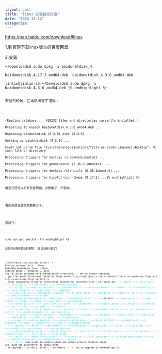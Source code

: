```yaml
---
layout: post
title: "linux 安装百度网盘"
date: "2023-11-12"
categories: 
---
```

<p><a href="https://pan.baidu.com/download#linux">https://pan.baidu.com/download#linux</a></p>

<p>1.到官网下载linux版本的百度网盘</p>

<p>2.安装</p>

<pre>
<code>~/Downloads$ sudo dpkg -i baidunetdisk_4.

baidunetdisk_4.17.7_amd64.deb&nbsp; baidunetdisk_4.3.0_amd64.deb&nbsp; &nbsp;

linlin@linlin-i5:~/Downloads$ sudo dpkg -i baidunetdisk_4.3.0_amd64.deb {% endhighlight %}

<p>安装的时候，在本机出现了错误：</p>

<pre>
<code>(Reading database ... 420232 files and directories currently installed.)

Preparing to unpack baidunetdisk_4.3.0_amd64.deb ...

Unpacking baidunetdisk (4.3.0) over (4.3.0) ...

Setting up baidunetdisk (4.3.0) ...

Could not parse file &quot;/usr/share/applications/fcitx-ui-baidu-qimpanel.desktop&quot;: No such file or directory

Processing triggers for mailcap (3.70+nmu1ubuntu1) ...

Processing triggers for gnome-menus (3.36.0-1ubuntu3) ...

Processing triggers for desktop-file-utils (0.26-1ubuntu3) ...

Processing triggers for hicolor-icon-theme (0.17-2) ...{% endhighlight %}

<p>但是已经可以打开百度网盘，并使用了，不影响。</p>

<p>看起来是安装的依赖缺少了，</p>

<p>我运行：</p>

<pre>
<code>sudo apt-get install -f{% endhighlight %}

<p>但是并没有安装任何依赖：(应该没有问题了）</p>

<pre>
<code>~/Downloads$ sudo apt-get install -f
Reading package lists... Done
Building dependency tree... Done
Reading state <span style="color:#f5ab35">inf</span>ormation... Done
The following packages were automatically installed <span style="color:#dcc6e0">and</span> are no longer required:
  gyp libc-ares2 libid3tag0 libimlib2 libjs-events libjs-highlight.js libjs-inherits libjs-is-typedarray libjs-psl libjs-source-map libjs-sprintf-js
  libjs-typedarray-to-buffer libncurses5 libnode-dev libnode72 libt<span style="color:#f5ab35">inf</span>o5 libuv1-dev <span style="color:#dcc6e0">node</span><span style="color:#00e0e0">-abbrev</span> <span style="color:#dcc6e0">node</span><span style="color:#00e0e0">-ansi-regex</span> <span style="color:#dcc6e0">node</span><span style="color:#00e0e0">-ansi-styles</span> <span style="color:#dcc6e0">node</span><span style="color:#00e0e0">-ansistyles</span> <span style="color:#dcc6e0">node</span><span style="color:#00e0e0">-are-we-there-yet</span>
  <span style="color:#dcc6e0">node</span><span style="color:#00e0e0">-arrify</span> <span style="color:#dcc6e0">node</span><span style="color:#00e0e0">-asap</span> <span style="color:#dcc6e0">node</span><span style="color:#00e0e0">-asynckit</span> <span style="color:#dcc6e0">node</span><span style="color:#00e0e0">-balanced-match</span> <span style="color:#dcc6e0">node</span><span style="color:#00e0e0">-brace-expansion</span> <span style="color:#dcc6e0">node</span><span style="color:#00e0e0">-chownr</span> <span style="color:#dcc6e0">node</span><span style="color:#00e0e0">-clean-yaml-object</span> <span style="color:#dcc6e0">node</span><span style="color:#00e0e0">-color-convert</span> <span style="color:#dcc6e0">node</span><span style="color:#00e0e0">-color-name</span> <span style="color:#dcc6e0">node</span><span style="color:#00e0e0">-commander</span>
  <span style="color:#dcc6e0">node</span><span style="color:#00e0e0">-core-util-is</span> <span style="color:#dcc6e0">node</span><span style="color:#00e0e0">-decompress-response</span> <span style="color:#dcc6e0">node</span><span style="color:#00e0e0">-delayed-stream</span> <span style="color:#dcc6e0">node</span><span style="color:#00e0e0">-delegates</span> <span style="color:#dcc6e0">node</span><span style="color:#00e0e0">-depd</span> <span style="color:#dcc6e0">node</span><span style="color:#00e0e0">-diff</span> <span style="color:#dcc6e0">node</span><span style="color:#00e0e0">-encoding</span> <span style="color:#dcc6e0">node</span><span style="color:#00e0e0">-end-of-stream</span> <span style="color:#dcc6e0">node</span><span style="color:#00e0e0">-err-code</span>
  <span style="color:#dcc6e0">node</span><span style="color:#00e0e0">-escape-string-regexp</span> <span style="color:#dcc6e0">node</span><span style="color:#00e0e0">-fancy-log</span> <span style="color:#dcc6e0">node</span><span style="color:#00e0e0">-foreground-child</span> <span style="color:#dcc6e0">node</span><span style="color:#00e0e0">-fs</span>.realpath <span style="color:#dcc6e0">node</span><span style="color:#00e0e0">-function-bind</span> <span style="color:#dcc6e0">node</span><span style="color:#00e0e0">-get-stream</span> <span style="color:#dcc6e0">node</span><span style="color:#00e0e0">-glob</span> <span style="color:#dcc6e0">node</span><span style="color:#00e0e0">-growl</span> <span style="color:#dcc6e0">node</span><span style="color:#00e0e0">-has-flag</span> <span style="color:#dcc6e0">node</span><span style="color:#00e0e0">-has-unicode</span>
  <span style="color:#dcc6e0">node</span><span style="color:#00e0e0">-hosted-git-info</span> <span style="color:#dcc6e0">node</span><span style="color:#00e0e0">-iconv-lite</span> <span style="color:#dcc6e0">node</span><span style="color:#00e0e0">-iferr</span> <span style="color:#dcc6e0">node</span><span style="color:#00e0e0">-imurmurhash</span> <span style="color:#dcc6e0">node</span><span style="color:#00e0e0">-indent-string</span> <span style="color:#dcc6e0">node</span><span style="color:#00e0e0">-inflight</span> <span style="color:#dcc6e0">node</span><span style="color:#00e0e0">-inherits</span> <span style="color:#dcc6e0">node</span><span style="color:#00e0e0">-ini</span> <span style="color:#dcc6e0">node</span><span style="color:#00e0e0">-ip</span> <span style="color:#dcc6e0">node</span><span style="color:#00e0e0">-ip-regex</span> <span style="color:#dcc6e0">node</span><span style="color:#00e0e0">-is-buffer</span>
  <span style="color:#dcc6e0">node</span><span style="color:#00e0e0">-is-plain-obj</span> <span style="color:#dcc6e0">node</span><span style="color:#00e0e0">-is-typedarray</span> <span style="color:#dcc6e0">node</span><span style="color:#00e0e0">-isarray</span> <span style="color:#dcc6e0">node</span><span style="color:#00e0e0">-isexe</span> <span style="color:#dcc6e0">node</span><span style="color:#00e0e0">-json-parse-better-errors</span> <span style="color:#dcc6e0">node</span><span style="color:#00e0e0">-jsonparse</span> <span style="color:#dcc6e0">node</span><span style="color:#00e0e0">-kind-of</span> <span style="color:#dcc6e0">node</span><span style="color:#00e0e0">-lodash-packages</span> <span style="color:#dcc6e0">node</span><span style="color:#00e0e0">-lowercase-keys</span>
  <span style="color:#dcc6e0">node</span><span style="color:#00e0e0">-lru-cache</span> <span style="color:#dcc6e0">node</span><span style="color:#00e0e0">-mimic-response</span> <span style="color:#dcc6e0">node</span><span style="color:#00e0e0">-minimatch</span> <span style="color:#dcc6e0">node</span><span style="color:#00e0e0">-minimist</span> <span style="color:#dcc6e0">node</span><span style="color:#00e0e0">-minipass</span> <span style="color:#dcc6e0">node</span><span style="color:#00e0e0">-mute-stream</span> <span style="color:#dcc6e0">node</span><span style="color:#00e0e0">-negotiator</span> <span style="color:#dcc6e0">node</span><span style="color:#00e0e0">-npm-bundled</span> <span style="color:#dcc6e0">node</span><span style="color:#00e0e0">-once</span> <span style="color:#dcc6e0">node</span><span style="color:#00e0e0">-osenv</span> <span style="color:#dcc6e0">node</span><span style="color:#00e0e0">-p-cancelable</span>
  <span style="color:#dcc6e0">node</span><span style="color:#00e0e0">-p-map</span> <span style="color:#dcc6e0">node</span><span style="color:#00e0e0">-path-is-absolute</span> <span style="color:#dcc6e0">node</span><span style="color:#00e0e0">-process-nextick-args</span> <span style="color:#dcc6e0">node</span><span style="color:#00e0e0">-promise-inflight</span> <span style="color:#dcc6e0">node</span><span style="color:#00e0e0">-promise-retry</span> <span style="color:#dcc6e0">node</span><span style="color:#00e0e0">-promzard</span> <span style="color:#dcc6e0">node</span><span style="color:#00e0e0">-pump</span> <span style="color:#dcc6e0">node</span><span style="color:#00e0e0">-quick-lru</span> <span style="color:#dcc6e0">node</span><span style="color:#00e0e0">-read</span> <span style="color:#dcc6e0">node</span><span style="color:#00e0e0">-readable-stream</span>
  <span style="color:#dcc6e0">node</span><span style="color:#00e0e0">-resolve</span> <span style="color:#dcc6e0">node</span><span style="color:#00e0e0">-retry</span> <span style="color:#dcc6e0">node</span><span style="color:#00e0e0">-safe-buffer</span> <span style="color:#dcc6e0">node</span><span style="color:#00e0e0">-set-blocking</span> <span style="color:#dcc6e0">node</span><span style="color:#00e0e0">-signal-exit</span> <span style="color:#dcc6e0">node</span><span style="color:#00e0e0">-slash</span> <span style="color:#dcc6e0">node</span><span style="color:#00e0e0">-slice-ansi</span> <span style="color:#dcc6e0">node</span><span style="color:#00e0e0">-source-map</span> <span style="color:#dcc6e0">node</span><span style="color:#00e0e0">-spdx-correct</span> <span style="color:#dcc6e0">node</span><span style="color:#00e0e0">-spdx-exceptions</span>
  <span style="color:#dcc6e0">node</span><span style="color:#00e0e0">-spdx-expression-parse</span> <span style="color:#dcc6e0">node</span><span style="color:#00e0e0">-spdx-license-ids</span> <span style="color:#dcc6e0">node</span><span style="color:#00e0e0">-sprintf-js</span> <span style="color:#dcc6e0">node</span><span style="color:#00e0e0">-stealthy-require</span> <span style="color:#dcc6e0">node</span><span style="color:#00e0e0">-string-decoder</span> <span style="color:#dcc6e0">node</span><span style="color:#00e0e0">-supports-color</span> <span style="color:#dcc6e0">node</span><span style="color:#00e0e0">-text-table</span> <span style="color:#dcc6e0">node</span><span style="color:#00e0e0">-time-stamp</span>
  <span style="color:#dcc6e0">node</span><span style="color:#00e0e0">-tmatch</span> <span style="color:#dcc6e0">node</span><span style="color:#00e0e0">-typedarray-to-buffer</span> <span style="color:#dcc6e0">node</span><span style="color:#00e0e0">-universalify</span> <span style="color:#dcc6e0">node</span><span style="color:#00e0e0">-util-deprecate</span> <span style="color:#dcc6e0">node</span><span style="color:#00e0e0">-validate-npm-package-license</span> <span style="color:#dcc6e0">node</span><span style="color:#00e0e0">-webidl-conversions</span> <span style="color:#dcc6e0">node</span><span style="color:#00e0e0">-whatwg-fetch</span> <span style="color:#dcc6e0">node</span><span style="color:#00e0e0">-wrappy</span>
  <span style="color:#dcc6e0">node</span><span style="color:#00e0e0">-yallist</span> nodejs-doc qml-module-qtqml qml-module-qtquick-controls tint2
Use &#39;sudo apt autoremove&#39; to remove them.
<span style="color:#f5ab35">0</span> to upgrade, <span style="color:#f5ab35">0</span> to newly install, <span style="color:#f5ab35">0</span> to remove <span style="color:#dcc6e0">and</span> <span style="color:#f5ab35">81</span> not to upgrade.{% endhighlight %}

<p>&nbsp;</p>

